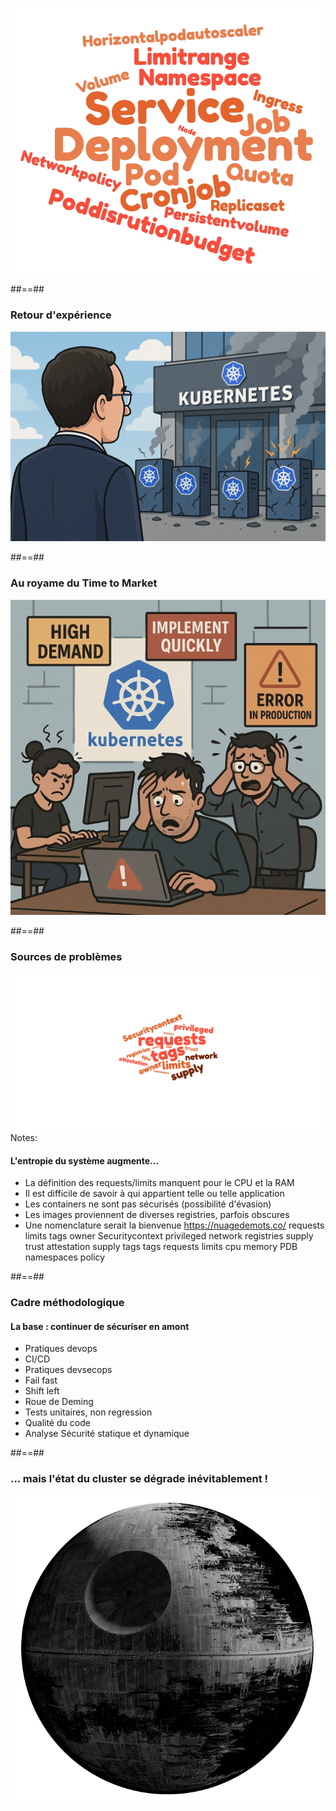 <!-- .slide: class="flex-row center" data-background="./assets/techready/bkgnd.png"-->
![h-600](./assets/techready/nuage-de-mots1.png)

##==##
<!-- .slide: class="flex-row center" data-background="./assets/techready/bkgnd.png"-->
### Retour d'expérience
![h-700](./assets/techready/arrivee_client.png)

##==##
<!-- .slide: data-background="./assets/techready/bkgnd.png"-->
### Au royame du Time to Market
![h-800 center](./assets/techready/stress-celerite.png)


##==##
<!-- .slide: data-background="./assets/techready/bkgnd.png"-->
### Sources de problèmes
![h-1200 center](./assets/techready/nuage-de-mots-issues.png)
Notes:
#### L'entropie du système augmente...
- La définition des requests/limits manquent pour le CPU et la RAM
- Il est difficile de savoir à qui appartient telle ou telle application
- Les containers ne sont pas sécurisés (possibilité d'évasion)
- Les images proviennent de diverses registries, parfois obscures
- Une nomenclature serait la bienvenue
https://nuagedemots.co/
requests limits tags owner Securitycontext privileged network registries supply trust attestation supply tags tags requests limits cpu memory PDB namespaces policy


##==##
<!-- .slide: data-background="./assets/techready/bkgnd.png"-->
### Cadre méthodologique 
#### La base : continuer de sécuriser en amont
- Pratiques devops
- CI/CD
- Pratiques devsecops
- Fail fast
- Shift left
- Roue de Deming
- Tests unitaires, non regression
- Qualité du code
- Analyse Sécurité statique et dynamique
<!-- .element: class="list-fragment" -->



##==##
<!-- .slide: class="flex-row center" data-background="./assets/techready/bkgnd.png"-->
### ... mais l'état du cluster se dégrade inévitablement !
![h-1200](./assets/techready/sale-star2.png)


